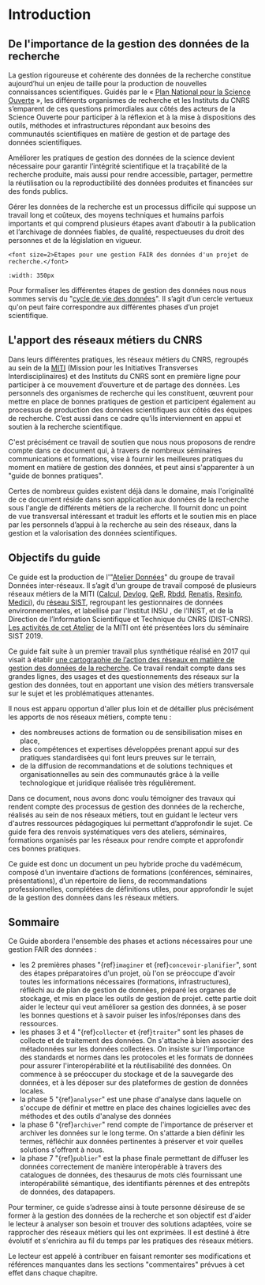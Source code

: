 # Introduction


## De l'importance de la gestion des données de la recherche

La gestion rigoureuse et cohérente des données de la recherche constitue aujourd’hui un enjeu de taille pour la production de nouvelles connaissances scientifiques. Guidés par le « [Plan National pour la Science Ouverte](https://www.ouvrirlascience.fr/plan-national-pour-la-science-ouverte/) », les différents organismes de recherche et les Instituts du CNRS s’emparent de ces questions primordiales aux côtés des acteurs de la Science Ouverte pour participer à la réflexion et à la mise à dispositions des outils, méthodes et infrastructures répondant aux besoins des communautés scientifiques en matière de gestion et de partage des données scientifiques. 

Améliorer les pratiques de gestion des données de la science devient nécessaire pour garantir l’intégrité scientifique et la traçabilité de la recherche produite, mais aussi pour rendre accessible, partager, permettre la réutilisation ou la reproductibilité des données produites et financées sur des fonds publics.

Gérer les données de la recherche est un processus difficile qui suppose un travail long et coûteux, des moyens techniques et humains parfois importants et qui comprend plusieurs étapes avant d’aboutir à la publication et l’archivage de données fiables, de qualité, respectueuses du droit des personnes et de la législation en vigueur.

```{sidebar} <span style="font-weight: normal; font-size: 14px;">Cycle de vie des données de la recherche établi par l'Atelier Données</span>
<font size=2>Etapes pour une gestion FAIR des données d'un projet de recherche.</font>
```
```{image} images/donnees.png
:width: 350px
```
Pour formaliser les différentes étapes de gestion des données nous nous sommes servis du "[cycle de vie des données](https://www.cnrs.fr/mi/IMG/png/donnees.png)". Il s’agit d’un cercle vertueux qu'on peut faire correspondre aux différentes phases d’un projet scientifique.

## L'apport des réseaux métiers du CNRS

Dans leurs différentes pratiques, les réseaux métiers du CNRS, regroupés au sein de la [MITI](https://miti.cnrs.fr) (Mission pour les Initiatives Transverses Interdisciplinaires) et des Instituts du CNRS sont en première ligne pour participer à ce mouvement d’ouverture et de partage des données. Les personnels des organismes de recherche qui les constituent, œuvrent pour mettre en place de bonnes pratiques de gestion et participent également au processus de production des données scientifiques aux côtés des équipes de recherche. C’est aussi dans ce cadre qu’ils interviennent en appui et soutien à la recherche scientifique.

C'est précisément ce travail de soutien que nous nous proposons de rendre compte dans ce document qui, à travers de nombreux séminaires communications et formations, vise à fournir les meilleures pratiques du moment en matière de gestion des données, et peut ainsi s'apparenter à un "guide de bonnes pratiques".  

Certes de nombreux guides existent déjà dans le domaine, mais l'originalité de ce document réside dans son application aux données de la recherche sous l'angle de différents métiers de la recherche. Il fournit donc un point de vue transversal intéressant et traduit les efforts et le soutien mis en place par les personnels d’appui à la recherche au sein des réseaux, dans la gestion et la valorisation des données scientifiques.

## Objectifs du guide

Ce guide est la production de l'"[Atelier Données](https://mi-gt-donnees.pages.math.unistra.fr/site/index.html)" du groupe de travail Données inter-réseaux. Il s’agit d'un groupe de travail composé de plusieurs réseaux métiers de la MITI ([Calcul](https://calcul.math.cnrs.fr/), [Devlog](http://devlog.cnrs.fr/), [QeR](http://qualite-en-recherche.cnrs.fr/), [Rbdd](http://rbdd.cnrs.fr/), [Renatis](http://renatis.cnrs.fr/), [Resinfo](https://resinfo.org/), [Medici](http://medici.in2p3.fr/)), du [réseau SIST](http://sist.cnrs.fr), regroupant les gestionnaires de données environnementales, et labellisé par l'Institut INSU , de l'INIST, et de la Direction de l’Information Scientifique et Technique du CNRS (DIST-CNRS). [Les activités de cet Atelier](https://sist19.sciencesconf.org/data/pages/diapo_GT_donnees_sist19_v2.pdf) de la MITI ont été présentées lors du séminaire SIST 2019.

Ce guide fait suite à un premier travail plus synthétique réalisé en 2017 qui visait à établir [une cartographie de l’action des réseaux en matière de gestion des données de la recherche](https://mi-gt-donnees.pages.math.unistra.fr/site/download/GTInterreseaux-CartoSyntheseV6-optimise.pdf). Ce travail rendait compte dans ses grandes lignes, des usages et des questionnements des réseaux sur la gestion des données, tout en apportant une vision des métiers transversale sur le sujet et les problématiques attenantes. 

Il nous est apparu opportun d'aller plus loin et de détailler plus précisément les apports de nos réseaux métiers, compte tenu :      
  - des nombreuses actions de formation ou de sensibilisation mises en place,    
  - des compétences et expertises développées prenant appui sur des pratiques standardisées qui font leurs preuves sur le terrain,    
  - de la diffusion de recommandations et de solutions techniques et organisationnelles au sein des communautés grâce à la veille technologique et juridique réalisée très régulièrement.

Dans ce document, nous avons donc voulu témoigner des travaux qui rendent compte des processus de gestion des données de la recherche, réalisés au sein de nos réseaux métiers,  tout en guidant le lecteur vers d'autres ressources pédagogiques lui permettant d’approfondir le sujet. Ce guide fera des renvois systématiques vers des ateliers, séminaires, formations organisés par les réseaux pour rendre compte et approfondir ces bonnes pratiques.

Ce guide est donc un document un peu hybride proche du vadémécum, composé d’un inventaire d’actions de formations (conférences, séminaires, présentations), d’un répertoire de liens, de recommandations professionnelles, complétées de définitions utiles, pour approfondir le sujet de la gestion des données dans les réseaux métiers.

## Sommaire 

Ce Guide abordera l'ensemble des phases et actions nécessaires pour une gestion FAIR des données :
- les 2 premières phases "{ref}`imaginer` et {ref}`concevoir-planifier`", sont des étapes préparatoires d'un projet, où l'on se préoccupe d'avoir toutes les informations nécessaires (formations, infrastructures), réfléchi au de plan de gestion de données, préparé les organes de stockage, et mis en place les outils de gestion de projet. cette partie doit aider le lecteur qui veut améliorer sa gestion des données, à se poser les bonnes questions et à savoir puiser les infos/réponses dans des ressources.
- les phases 3 et 4 "{ref}`collecter` et {ref}`traiter`" sont les phases de collecte et de traitement des données. On s'attache à bien associer des métadonnées sur les données collectées. On insiste sur l'importance des standards et normes dans les protocoles et les formats de données pour assurer l'interopérabilité et la réutilisabilité des données. On commence à se préoccuper du stockage et de la sauvegarde des données, et à les déposer sur des plateformes de gestion de données locales.
- la phase 5 "{ref}`analyser`" est une phase d'analyse dans laquelle on s'occupe de définir et mettre en place des chaines logicielles avec des méthodes et des outils d'analyse des données
- la phase 6 "{ref}`archiver`" rend compte de l'importance de préserver et archiver les données sur le long terme. On s'attarde a bien définir les termes, réfléchir aux données pertinentes à préserver et voir quelles solutions s'offrent à nous.
- la phase 7 "{ref}`publier`" est la phase finale permettant de diffuser les données correctement de manière interopérable à travers des catalogues de données, des thesaurus de mots clés fournissant une interopérabilité sémantique, des identifiants pérennes et des entrepôts de données, des datapapers.

Pour terminer, ce guide s’adresse ainsi à toute personne désireuse de se former à la gestion des données de la recherche et son objectif est d'aider le lecteur à analyser son besoin et trouver des solutions adaptées, voire se rapprocher des réseaux métiers qui les ont exprimées. Il est destiné à être évolutif et s'enrichira au fil du temps par les pratiques des réseaux métiers. 

Le lecteur est appelé à contribuer en faisant remonter ses modifications et références manquantes dans les sections "commentaires" prévues à cet effet dans chaque chapitre.
